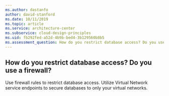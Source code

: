```yaml
---
ms.author: dastanfo
author: david-stanford
ms.date: 10/11/2019
ms.topic: article
ms.service: architecture-center
ms.subservice: cloud-design-principles
ms.uid: fb292fed-a52d-4b9b-bed4-3b129560b8b5
ms.assessment_question: How do you restrict database access? Do you use a firewall?
---
```

## How do you restrict database access? Do you use a firewall?

Use firewall rules to restrict database access. Utilize Virtual Network service endpoints to secure databases to only your virtual networks.
